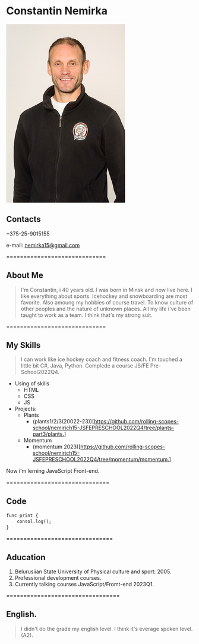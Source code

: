 # Constantin Nemirka
![me](assets/Me3.jpg "my fhoto")

## Contacts

+375-25-9015155

e-mail: nemirka15@gmail.com

=============================
## About Me

>I'm Constantin, i 40 years old. I was born in Minsk and now live here.
I like everything about sports. Icehockey and snowboarding are most favorite.
Also amoung my hobbies of course travel. To know culture of other peoples and the nature of unknown places. 
All my life i've been taught to work as a team. I think that's my strong suit.

=============================

## My Skills

>I can work like ice hockey coach
and fitness coach. 
>I'm touched a little bit C#, Java, Python.
>Complede a course JS/FE Pre-School2022Q4.
* Using of skills
    + HTML
    + CSS
    + JS 
* Projects:
    + Plants
        - (plants1/2/3(20022-23))[https://github.com/rolling-scopes-school/nemirich15-JSFEPRESCHOOL2022Q4/tree/plants-part3/plants.]
    + Momentum
        - (momentum 2023)[https://github.com/rolling-scopes-school/nemirich15-JSFEPRESCHOOL2022Q4/tree/momentum/momentum.]
       

Now i'm lerning JavaScript Front-end.

==============================

## Code

```
func print {
    consol.log();
}
```

===============================

## Aducation

1. Belurusiian State University of Physical culture and sport: 2005.
2. Professional development courses.
3. Currently talking courses JavaScript/Fromt-end 2023Q1.

=================================
## English.

>I didn't do the grade my english level.
I think it's everage spoken level.
(A2).

